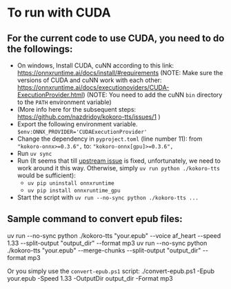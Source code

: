 To run with CUDA
================

## For the current code to use CUDA, you need to do the followings:

- On windows, Install CUDA, cuNN according to this link: https://onnxruntime.ai/docs/install/#requirements
  (NOTE: Make sure the versions of CUDA and cuNN work with each other: https://onnxruntime.ai/docs/executionoviders/CUDA-ExecutionProvider.html)
  (NOTE: You need to add the cuNN `bin` directory to the `PATH` environment variable)
- (More info here for the subsequent steps: https://github.com/nazdridoy/kokoro-tts/issues/1 )
- Export the following environment variable.
  `$env:ONNX_PROVIDER='CUDAExecutionProvider'`
- Change the dependency in `pyproject.toml` (line number 11):
  from `"kokoro-onnx>=0.3.6",`
  to: `"kokoro-onnx[gpu]>=0.3.6",`
- Run `uv sync`
- Run (It seems that till [upstream issue](https://github.com/thewh1teagle/kokoro-onnx/issues/37#issuecomment-2599868436) is fixed, unfortunately, we need to work around it this way. Otherwise, simply `uv run python ./kokoro-tts` would be sufficient):
  - `uv pip uninstall onnxruntime`
  - `uv pip install onnxruntime_gpu`
- Start the script with `uv run --no-sync python ./kokoro-tts ...`

## Sample command to convert epub files:
uv run --no-sync python ./kokoro-tts "your.epub" --voice af_heart --speed 1.33 --split-output "output_dir" --format mp3
uv run --no-sync python ./kokoro-tts "your.epub" --merge-chunks --split-output "output_dir" --format mp3

Or you simply use the `convert-epub.ps1` script:
./convert-epub.ps1 -Epub your.epub -Speed 1.33 -OutputDir output_dir -Format mp3